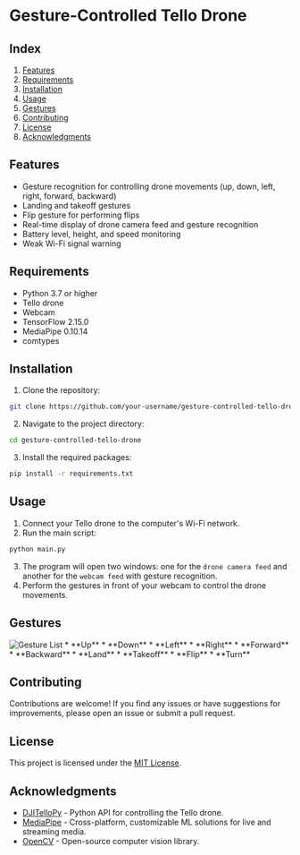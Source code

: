 
# Gesture-Controlled Tello Drone

## Index
1. [Features](#Features)
2. [Requirements](#Requirements)
3. [Installation](#Installation)
4. [Usage](#Usage)
5. [Gestures](#Gestures)
6. [Contributing](#Contributing)
7. [License](#License)
8. [Acknowledgments](#Acknowledgements)

## Features
* Gesture recognition for controlling drone movements (up, down, left, right, forward, backward)
* Landing and takeoff gestures
* Flip gesture for performing flips
* Real-time display of drone camera feed and gesture recognition
* Battery level, height, and speed monitoring
* Weak Wi-Fi signal warning

## Requirements
* Python 3.7 or higher
* Tello drone
* Webcam
* TensorFlow 2.15.0
* MediaPipe 0.10.14
* comtypes

## Installation
1. Clone the repository:
```bash
git clone https://github.com/your-username/gesture-controlled-tello-drone.git
```
2. Navigate to the project directory:
```bash
cd gesture-controlled-tello-drone
```
3. Install the required packages:
```bash
pip install -r requirements.txt
```
## Usage
1. Connect your Tello drone to the computer's Wi-Fi network.
2. Run the main script:
```bash
python main.py
```
3. The program will open two windows: one for the `drone camera feed` and another for the `webcam feed` with gesture recognition.
4. Perform the gestures in front of your webcam to control the drone movements.


## Gestures
<img alt="Gesture List" src="https://ibb.co/kcfWpTV">
* **Up** 
* **Down**
* **Left**
* **Right**
* **Forward**
* **Backward** 
* **Land**
* **Takeoff**
* **Flip**
* **Turn**



## Contributing
Contributions are welcome! If you find any issues or have suggestions for improvements, please open an issue or submit a pull request.

## License
This project is licensed under the [MIT License](https://github.com/git/git-scm.com/blob/main/MIT-LICENSE.txt).

## Acknowledgments
* [DJITelloPy](https://github.com/damiafuentes/DJITelloPy) - Python API for controlling the Tello drone.
* [MediaPipe](https://github.com/google-ai-edge/mediapipe) - Cross-platform, customizable ML solutions for live and streaming media.
* [OpenCV](https://opencv.org/) - Open-source computer vision library.
